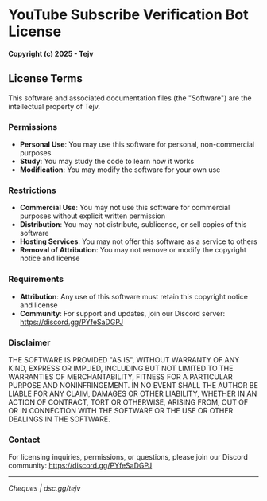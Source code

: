 # YouTube Subscribe Verification Bot License

**Copyright (c) 2025 - Tejv**

## License Terms

This software and associated documentation files (the "Software") are the intellectual property of Tejv.

### Permissions
- **Personal Use**: You may use this software for personal, non-commercial purposes
- **Study**: You may study the code to learn how it works
- **Modification**: You may modify the software for your own use

### Restrictions
- **Commercial Use**: You may not use this software for commercial purposes without explicit written permission
- **Distribution**: You may not distribute, sublicense, or sell copies of this software
- **Hosting Services**: You may not offer this software as a service to others
- **Removal of Attribution**: You may not remove or modify the copyright notice and license

### Requirements
- **Attribution**: Any use of this software must retain this copyright notice and license
- **Community**: For support and updates, join our Discord server: https://discord.gg/PYfeSaDGPJ

### Disclaimer
THE SOFTWARE IS PROVIDED "AS IS", WITHOUT WARRANTY OF ANY KIND, EXPRESS OR IMPLIED, INCLUDING BUT NOT LIMITED TO THE WARRANTIES OF MERCHANTABILITY, FITNESS FOR A PARTICULAR PURPOSE AND NONINFRINGEMENT. IN NO EVENT SHALL THE AUTHOR BE LIABLE FOR ANY CLAIM, DAMAGES OR OTHER LIABILITY, WHETHER IN AN ACTION OF CONTRACT, TORT OR OTHERWISE, ARISING FROM, OUT OF OR IN CONNECTION WITH THE SOFTWARE OR THE USE OR OTHER DEALINGS IN THE SOFTWARE.

### Contact
For licensing inquiries, permissions, or questions, please join our Discord community: https://discord.gg/PYfeSaDGPJ

---

*Cheques | dsc.gg/tejv*